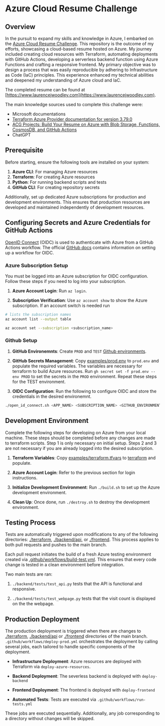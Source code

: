 # Azure Cloud Resume Challenge

## Overview
In the pursuit to expand my skills and knowledge in Azure, I embarked on the [Azure Cloud Resume Challenge](https://cloudresumechallenge.dev/docs/the-challenge/azure/). This repository is the outcome of my efforts, showcasing a cloud-based resume hosted on Azure. My journey included creating cloud resources with Terraform, automating deployments with GitHub Actions, developing a serverless backend function using Azure Functions and crafting a responsive frontend. My primary objective was to design a process that was easily reproducible by adhering to Infrastructure as Code (IaC) principles. This experience enhanced my technical abilities and deepened my understanding of Azure cloud and IaC.

The completed resume can be found at [https://www.laurencejwoodley.com](https://www.laurencejwoodley.com).

The main knowledge sources used to complete this challenge were:

  -  Microsoft documentations
  -  [Terraform Azure Provider documentation for version 3.79.0](https://registry.terraform.io/providers/hashicorp/azurerm/3.79.0/docs)
  - [ACG Projects: Build Your Resume on Azure with Blob Storage, Functions, CosmosDB, and GitHub Actions](https://www.youtube.com/watch?v=ieYrBWmkfno&t=2686s)
  - ChatGPT

## Prerequisite
Before starting, ensure the following tools are installed on your system:

1. __Azure CLI__: For managing Azure resources
1. __Terraform__: For creating Azure resources
1. __Python__: For running backend scripts and tests
1. __GitHub CLI__: For creating repository secrets

Additionally, set up dedicated Azure subscriptions for production and development environments. This ensures that production resources are developed and maintained independently of development resources.

## Configuring Secrets and Azure Credentials for GitHub Actions
[OpenID Connect](https://learn.microsoft.com/en-us/azure/developer/github/connect-from-azure?tabs=azure-cli%2Clinux#use-the-azure-login-action-with-openid-connect) (OIDC) is used to authenticate with Azure from a GitHub Actions workflow. The official [GitHub docs](https://docs.github.com/en/actions/deployment/security-hardening-your-deployments/configuring-openid-connect-in-azure) contains information on setting up a workflow for OIDC. 

### Azure Subscription Setup
You must be logged into an Azure subscription for OIDC configuration. Follow these steps if you
need to log into your subscription.
1. __Azure Account Login__: Run `az login`.

2. __Subscription Verification__: Use `az account show` to show the Azure subscription. If an account switch is needed run

```bash
# lists the subscription names
az account list --output table

az account set --subscription <subscription_name>
```

### Github Setup
1. __GitHub Environemnts__: Create `PROD` and `TEST` [Github environments](https://docs.github.com/en/actions/deployment/targeting-different-environments/using-environments-for-deployment).

2. __GitHub Secrets Management__: Copy [examples/prod.env](examples/prod.env) to `prod.env` and populate the required variables. The variables are necessary for terraform to build Azure resources. Run 
`gh secret set -f prod.env --env PROD` to set the secrets in the `PROD` environment. Repeat these steps for the TEST environment.

3. __OIDC Configuration__: Run the following to configure OIDC and store the credentials in the desired environemnt. 
```bash
./open_id_connect.sh <APP_NAME> <SUBSCRIPTION_NAME> <GITHUB_ENVIRONMENT>
```

## Development Environment
Complete the following steps for developing on Azure from your local machine. These steps should be completed before any changes are made to terraform scripts. Step 1 is only necessary on initial setup.
Steps 2 and 3 are not necessary if you are already logged into the desired subscription.

1. __Terraform Variables__: Copy [examples/terraform.tfvars](examples/terraform.tfvars) to [terraform](terraform) and populate.

2. __Azure Account Login__: Refer to the previous section for login instructions.

3. __Initialize Development Environment__: Run `./build.sh` to set up the Azure development environment.

4. __Clean Up__: Once done, run `./destroy.sh` to destroy the development environment.


## Testing Process
 
Tests are automatically triggered upon modifications to any of the following directories: [./terraform](./terraform), [./backend/api](./backend/api), or [./frontend](./frontend). This process applies to both pull requests and pushes to the main branch. 

Each pull request initiates the build of a fresh Azure testing environment created via [.github/workflows/build-test.yml](./.github/workflows/build-test.yml). This ensures that every code change is  tested in a clean environment before integration.

Two main tests are ran:

1.  `./backend/tests/test_api.py` tests that the API is functional and responsive.

2.  `./backend/tests/test_webpage.py` tests that the visit count is displayed on the the webpage.

## Production Deployment
The production deployment is triggered when there are changes to [./terraform](./terraform), [./backend/api](./backend/api) or [./frontend](./frontend) directories of the main branch. `.github/workflows/deploy-prod.yml` orchestrates the deployment by calling several jobs, each tailored to handle specific components of the deployment.

- __Infrastructure Deployment__: Azure resources are deployed with Terraform via `deploy-azure-resources`.

- __Backend Deployment__: The severless backend is deployed with `deploy-backend`

- __Frontend Deployment__: The frontend is deployed with `deploy-frontend`

- __Automated Tests__: Tests are executed via `.github/workflows/run-tests.yml`

These jobs are executed sequentially. Additionally, any job corresponding to a directory without changes will be skipped.
